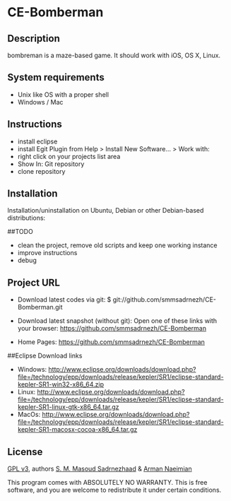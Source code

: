 # CE-Bomberman

## Description
bombreman is a maze-based game.
It should work with iOS, OS X, Linux.

## System requirements
* Unix like OS with a proper shell
* Windows / Mac

## Instructions
* install eclipse
* install Egit Plugin from Help > Install New Software... > Work with: 
* right click on your projects list area
* Show In: Git repository
* clone repository

## Installation
Installation/uninstallation on Ubuntu, Debian or other Debian-based distributions:

##TODO
* clean the project, remove old scripts and keep one working instance
* improve instructions
* debug

## Project URL
* Download latest codes via git:
    $ git://github.com/smmsadrnezh/CE-Bomberman.git

* Download latest snapshot (without git):
    Open one of these links with your browser:
        https://github.com/smmsadrnezh/CE-Bomberman

* Home Pages:
    https://github.com/smmsadrnezh/CE-Bomberman

##Eclipse Download links
* Windows: http://www.eclipse.org/downloads/download.php?file=/technology/epp/downloads/release/kepler/SR1/eclipse-standard-kepler-SR1-win32-x86_64.zip
* Linux: http://www.eclipse.org/downloads/download.php?file=/technology/epp/downloads/release/kepler/SR1/eclipse-standard-kepler-SR1-linux-gtk-x86_64.tar.gz
* MacOs: http://www.eclipse.org/downloads/download.php?file=/technology/epp/downloads/release/kepler/SR1/eclipse-standard-kepler-SR1-macosx-cocoa-x86_64.tar.gz

## License
[GPL v3](https://www.gnu.org/licenses/gpl-3.0.txt), authors [S. M. Masoud Sadrnezhaad](http://sadrnezhaad.ir/smm) & [Arman Naeimian](https://github.com/arman71)

This program comes with ABSOLUTELY NO WARRANTY.
This is free software, and you are welcome to redistribute it under certain conditions.
